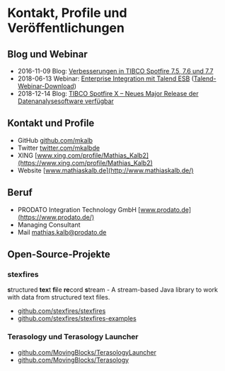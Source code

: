 # Kontakt, Profile und Veröffentlichungen

## Blog und Webinar
* 2016-11-09 Blog: [Verbesserungen in TIBCO Spotfire 7.5, 7.6 und 7.7](https://www.prodato.de/verbesserungen-in-spotfire/)
* 2018-06-13 Webinar: [Enterprise Integration mit Talend ESB](https://www.prodato.de/18-06-13-webinar-enterprise-integration-mit-talend-esb/) ([Talend-Webinar-Download](https://www.prodato.de/portfolio/technologien/talend/))
* 2018-12-14 Blog: [TIBCO Spotfire X – Neues Major Release der Datenanalysesoftware verfügbar](https://www.prodato.de/spotfire-x/)

## Kontakt und Profile
* GitHub [github.com/mkalb](https://github.com/mkalb)
* Twitter [twitter.com/mkalbde](https://twitter.com/mkalbde)
* XING [www.xing.com/profile/Mathias_Kalb2](https://www.xing.com/profile/Mathias_Kalb2)
* Website [www.mathiaskalb.de](http://www.mathiaskalb.de/)

## Beruf
* PRODATO Integration Technology GmbH [www.prodato.de](https://www.prodato.de/)
* Managing Consultant
* Mail [mathias.kalb@prodato.de](mailto:mathias.kalb@prodato.de)

## Open-Source-Projekte

### stexfires
**s**tructured **tex**t **fi**le **re**cord **s**tream - A stream-based Java library to work with data from structured text files.

* [github.com/stexfires/stexfires](https://github.com/stexfires/stexfires/)
* [github.com/stexfires/stexfires-examples](https://github.com/stexfires/stexfires-examples/)

### Terasology und Terasology Launcher
* [github.com/MovingBlocks/TerasologyLauncher](https://github.com/MovingBlocks/TerasologyLauncher/)
* [github.com/MovingBlocks/Terasology](https://github.com/MovingBlocks/Terasology/)

